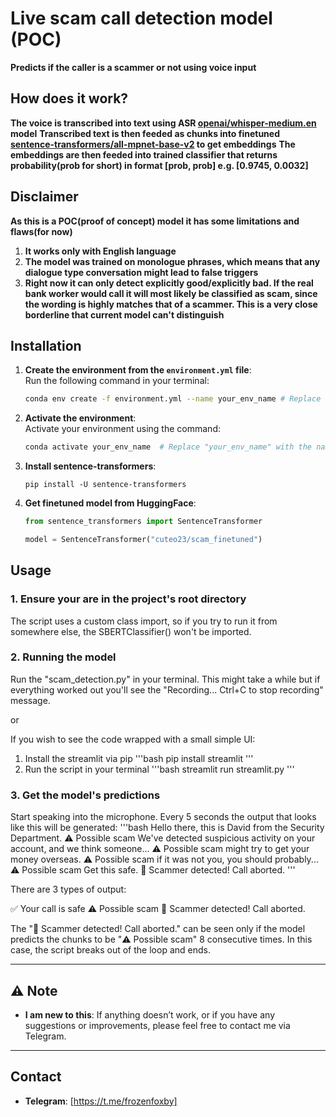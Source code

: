 
# Live scam call detection model (POC)

**Predicts if the caller is a scammer or not using voice input**

## How does it work?

**The voice is transcribed into text using ASR [openai/whisper-medium.en](https://huggingface.co/openai/whisper-medium.en) model**
**Transcribed text is then feeded as chunks into finetuned [sentence-transformers/all-mpnet-base-v2](https://huggingface.co/sentence-transformers/all-mpnet-base-v2) to get embeddings**
**The embeddings are then feeded into trained classifier that returns probability(prob for short) in format [prob, prob] e.g. [0.9745, 0.0032]**

## Disclaimer
**As this is a POC(proof of concept) model it has some limitations and flaws(for now)**

1. **It works only with English language**
2. **The model was trained on monologue phrases, which means that any dialogue type conversation might lead to false triggers**
3. **Right now it can only detect explicitly good/explicitly bad. If the real bank worker would call it will most likely be classified as scam, since the wording is highly matches that of a scammer. This is a very close borderline that current model can't distinguish**

##  Installation

1. **Create the environment from the `environment.yml` file**:  
   Run the following command in your terminal:
   ```bash
   conda env create -f environment.yml --name your_env_name # Replace "your_env_name" with a new name
   ```

2. **Activate the environment**:  
   Activate your environment using the command:
   ```bash
   conda activate your_env_name  # Replace "your_env_name" with the name you created in the previous step
   ```
3. **Install sentence-transformers**:
   ```
   pip install -U sentence-transformers
   ```
4. **Get finetuned model from HuggingFace**:
   ```python
   from sentence_transformers import SentenceTransformer
   
   model = SentenceTransformer("cuteo23/scam_finetuned")

## Usage

### 1. Ensure your are in the project's root directory

The script uses a custom class import, so if you try to run it from somewhere else, the SBERTClassifier() won't be imported.

### 2. Running the model

Run the "scam_detection.py" in your terminal. This might take a while but if everything worked out you'll see the "Recording... Ctrl+C to stop recording" message.

or

If you wish to see the code wrapped with a small simple UI:
1. Install the streamlit via pip
'''bash
pip install streamlit
'''
2. Run the script in your terminal
'''bash
streamlit run streamlit.py
'''

### 3. Get the model's predictions

Start speaking into the microphone. Every 5 seconds the output that looks like this will be generated:
'''bash
 Hello there, this is David from the Security Department.
⚠️ Possible scam
 We've detected suspicious activity on your account, and we think someone...
⚠️ Possible scam
 might try to get your money overseas.
⚠️ Possible scam
 if it was not you, you should probably...
⚠️ Possible scam
 Get this safe.
🚨 Scammer detected! Call aborted.
'''

There are 3 types of output:

✅ Your call is safe
⚠️ Possible scam
🚨 Scammer detected! Call aborted.

The "🚨 Scammer detected! Call aborted." can be seen only if the model predicts the chunks to be "⚠️ Possible scam" 8 consecutive times. In this case, the script breaks out of the loop and ends.

---

## ⚠️ Note

- **I am new to this**: If anything doesn’t work, or if you have any suggestions or improvements, please feel free to contact me via Telegram.

---

##  Contact

- **Telegram**: [https://t.me/frozenfoxby]
